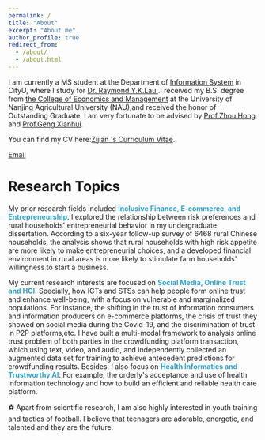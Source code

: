 ```yaml
---
permalink: /
title: "About"
excerpt: "About me"
author_profile: true
redirect_from: 
  - /about/
  - /about.html
---
```


I am currently a MS student at the Department of [Information System](https://www.cb.cityu.edu.hk/is/) in CityU, where I study for [Dr. Raymond Y.K.Lau.](https://www.cb.cityu.edu.hk/staff/raylau/).I received my B.S. degree from [the College of Economics and Management](https://economy.njau.edu.cn/) at the University of Nanjing Agricultural University (NAU),and received the honor of Outstanding Graduate. I am very fortunate to be advised by [Prof.Zhou Hong](https://economy.njau.edu.cn/xksz/jszx/zh.htm) and [Prof.Geng Xianhui](https://economy.njau.edu.cn/xksz/jszx/gxh.htm).

You can find my CV here:[Zijian 's Curriculum Vitae](../assets/Resume_Zijian.pdf).

[Email](mailto:pedri7127@gmail.com)



Research Topics
======

My prior research fields included <span style="color: #33A1C9;">**Inclusive Finance, E-commerce, and Entrepreneurship**</span>. I explored the relationship between risk preferences and rural households' entrepreneurial behavior in my undergraduate dissertation. According to a six-year follow-up survey of 6468 rural Chinese households, the analysis shows that rural households with high risk appetite are more likely to make entrepreneurial choices, and a developed financial environment in rural areas is more likely to stimulate farm households' willingness to start a business. 

My current research interests are focused on <span style="color: #33A1C9;">**Social Media, Online Trust and HCI**</span>. Specially, how ICTs and STSs can help people form online trust and enhance well-being, with a focus on vulnerable and marginalized populations. For instance, the shifting in the trust of information consumers and information producers on e-commerce platforms, the crisis of trust they showed on social media during the Covid-19, and the discrimination of trust in P2P platforms,etc. I have built a multi-modal framework to analysis online trust problem of both parties in the crowdfunding platform transaction, which using text, video, and audio, and independently collected an augmented data set for training to achieve antecedent predictions for crowdfunding results. Besides, I also focus on <span style="color: #33A1C9;">**Health Informatics and Trustworthy AI**</span>. For example, the orderly's acceptance and use of health information technology and how to build an efficient and reliable health care platform. 

⚽️ Apart from scientific research, I am also highly interested in  <span style="color: ＃3CB371;">youth training and tactics of football</span>. I believe that teenagers are adorable, energetic, and talented and they are the future.

